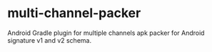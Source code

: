 # multi-channel-packer
Android Gradle plugin for multiple channels apk packer for Android signature v1 and v2 schema.
